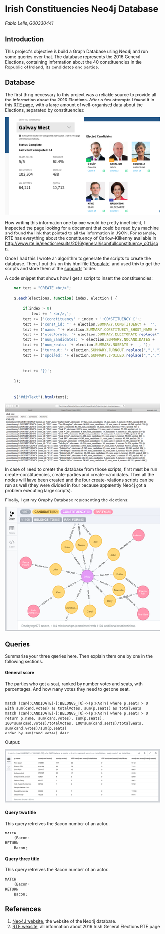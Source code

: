 # Irish Constituencies Neo4j Database
###### Fabio Lelis, G00330441

## Introduction
This project's objective is build a Graph Database using Neo4j and run some queries over that.
The database represents the 2016 General Elections, containing information about the 40 constituencies in the Republic of Ireland, its candidates and parties.

## Database
The first thing necessary to this project was a reliable source to provide all the information about the 2016 Elections.
After a few attempts I found it in this [RTE page](http://www.rte.ie/news/election-2016/), with a large amount of well-organised data about the Elections, separated by constituencies:

![Image of Yaktocat](https://github.com/fabiolelis/project-template/blob/master/images/rte_website.png)

How writing this information one by one would be pretty inneficient, I inspected the page looking for a document that could be read by a machine and found the link that pointed to all the information in JSON. For example, RTE has everything about the constituency of Carlow-Kilkenny  available in http://www.rte.ie/electionresults/2016/general/json/fullconstituency_c01.json.

Once I had this I wrote an algorithm to generate the scripts to create the database. Then, I put this on this html file ([Populate](https://github.com/fabiolelis/project-template/blob/master/supports/populate.html)) and used this to get the scripts and store them at the [supports](https://github.com/fabiolelis/project-template/tree/master/supports) folder.

A code snippet that shows how I get a script to insert the constituencies:

```javascript
	var text = "CREATE <br/>";

	$.each(elections, function( index, election ) {

		if(index > 0)
			text += ' <br/>,';
	  	text += ('(constituency' + index + ':CONSTITUENCY {');
	  	text += ('const_id: "' + election.SUMMARY.CONSTITUENCY +  '", ');
	  	text += ('name: "'+ election.SUMMARY.CONSTITUECY_SHORT_NAME +  '", ');
	  	text += ('electorate: '+ election.SUMMARY.ELECTORATE.replace(",",".") +  ', ');
	  	text += ('num_candidates: '+ election.SUMMARY.NOCANDIDATES +  ', ');
	  	text += ('num_seats: '+ election.SUMMARY.NOSEATS +  ', ');
	  	text += ('turnout: '+ election.SUMMARY.TURNOUT.replace(",",".")  +  ', ');
	  	text += ('spoiled: '+ election.SUMMARY.SPOILED.replace(",",".")  +  ' ');


	  	text += '})';

	});


	$("#divText").html(text);

```


![Image of Yaktocat](https://github.com/fabiolelis/project-template/blob/master/images/populate_html_ss.png)

In case of need to create the database from those scripts, first must be run create-constituencies, create-parties and create-candidates. Then all the nodes will have been created and the four create-relations scripts can be run as well (they were divided in four because apparently Neo4j got a problem executing large scripts).

Finally, I got my Graphy Database representing the elections:

![Image of Yaktocat](https://github.com/fabiolelis/project-template/blob/master/images/graphy.png)





## Queries
Summarise your three queries here.
Then explain them one by one in the following sections.

#### General score
The parties who got a seat, ranked by number votes and seats, with percentages.
And how many votes they need to get one seat.
```cypher

match (cand:CANDIDATE)-[:BELONGS_TO]->(p:PARTY) where p.seats > 0
with sum(cand.votes) as totalVotes, sum(p.seats) as totalSeats
match (cand:CANDIDATE)-[:BELONGS_TO]->(p:PARTY) where p.seats > 0
return p.name, sum(cand.votes), sum(p.seats), 100*sum(cand.votes)/totalVotes, 100*sum(cand.seats)/totalSeats, sum(cand.votes)/sum(p.seats)
order by sum(cand.votes) desc
```
Output:

![Image of Yaktocat](https://github.com/fabiolelis/project-template/blob/master/images/query1.png)


#### Query two title
This query retreives the Bacon number of an actor...
```cypher
MATCH
	(Bacon)
RETURN
	Bacon;
```

#### Query three title
This query retreives the Bacon number of an actor...
```cypher
MATCH
	(Bacon)
RETURN
	Bacon;
```

## References
1. [Neo4J website](http://neo4j.com/), the website of the Neo4j database.
2. [RTE website](http://www.rte.ie/news/election-2016/), all information about 2016 Irish General Elections RTE page
